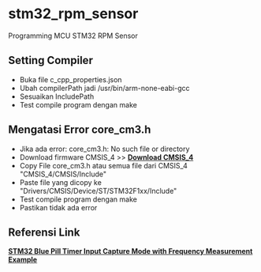 # stm32_rpm_sensor
Programming MCU STM32 RPM Sensor

## Setting Compiler
- Buka file c_cpp_properties.json
- Ubah compilerPath jadi /usr/bin/arm-none-eabi-gcc
- Sesuaikan IncludePath
- Test compile program dengan make

## Mengatasi Error core_cm3.h
- Jika ada error: core_cm3.h: No such file or directory
- Download firmware CMSIS_4 >> [**Download CMSIS_4**](https://github.com/ARM-software/CMSIS_4)
- Copy File core_cm3.h atau semua file dari CMSIS_4 "CMSIS_4/CMSIS/Include"
- Paste file yang dicopy ke "Drivers/CMSIS/Device/ST/STM32F1xx/Include"
- Test compile program dengan make
- Pastikan tidak ada error

## Referensi Link
[**STM32 Blue Pill Timer Input Capture Mode with Frequency Measurement Example**](https://microcontrollerslab.com/stm32-blue-pill-timer-input-capture-mode-frequency-measurement/)